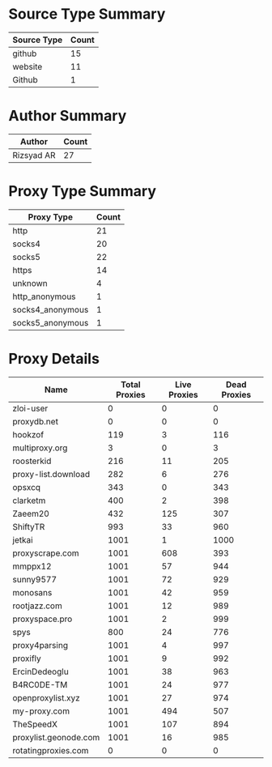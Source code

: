 # Source Type Summary

| Source Type | Count |
|-------------|-------|
| github | 15 |
| website | 11 |
| Github | 1 |


# Author Summary

| Author | Count |
|--------|-------|
| Rizsyad AR | 27 |


# Proxy Type Summary

| Proxy Type | Count |
|------------|-------|
| http | 21 |
| socks4 | 20 |
| socks5 | 22 |
| https | 14 |
| unknown | 4 |
| http_anonymous | 1 |
| socks4_anonymous | 1 |
| socks5_anonymous | 1 |


# Proxy Details

| Name | Total Proxies | Live Proxies | Dead Proxies |
|------|---------------|--------------|---------------|
| zloi-user | 0 | 0 | 0 |
| proxydb.net | 0 | 0 | 0 |
| hookzof | 119 | 3 | 116 |
| multiproxy.org | 3 | 0 | 3 |
| roosterkid | 216 | 11 | 205 |
| proxy-list.download | 282 | 6 | 276 |
| opsxcq | 343 | 0 | 343 |
| clarketm | 400 | 2 | 398 |
| Zaeem20 | 432 | 125 | 307 |
| ShiftyTR | 993 | 33 | 960 |
| jetkai | 1001 | 1 | 1000 |
| proxyscrape.com | 1001 | 608 | 393 |
| mmppx12 | 1001 | 57 | 944 |
| sunny9577 | 1001 | 72 | 929 |
| monosans | 1001 | 42 | 959 |
| rootjazz.com | 1001 | 12 | 989 |
| proxyspace.pro | 1001 | 2 | 999 |
| spys | 800 | 24 | 776 |
| proxy4parsing | 1001 | 4 | 997 |
| proxifly | 1001 | 9 | 992 |
| ErcinDedeoglu | 1001 | 38 | 963 |
| B4RC0DE-TM | 1001 | 24 | 977 |
| openproxylist.xyz | 1001 | 27 | 974 |
| my-proxy.com | 1001 | 494 | 507 |
| TheSpeedX | 1001 | 107 | 894 |
| proxylist.geonode.com | 1001 | 16 | 985 |
| rotatingproxies.com | 0 | 0 | 0 |
